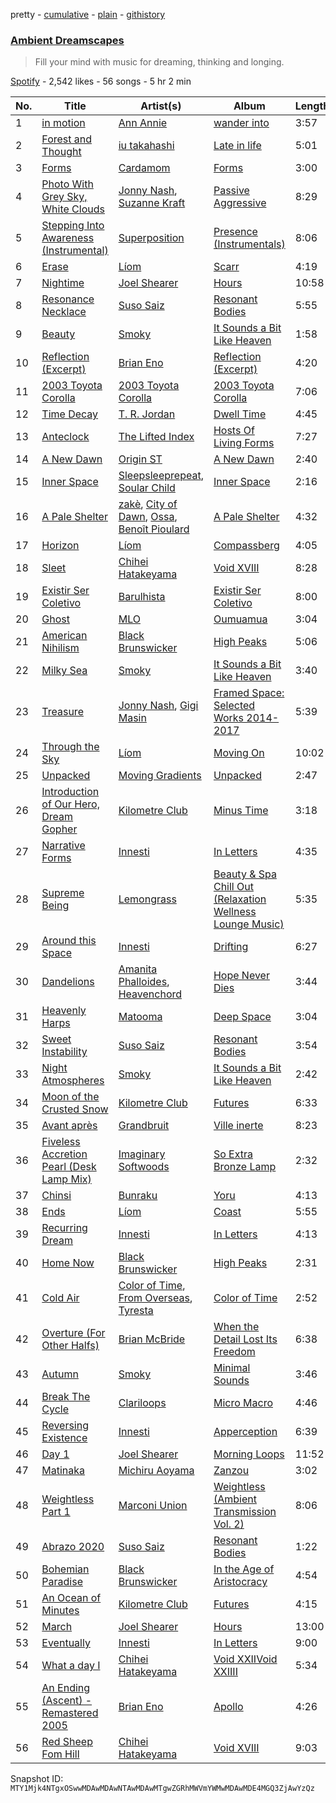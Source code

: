 pretty - [cumulative](/playlists/cumulative/37i9dQZF1DXdf43Md5h6cE.md) - [plain](/playlists/plain/37i9dQZF1DXdf43Md5h6cE) - [githistory](https://github.githistory.xyz/mackorone/spotify-playlist-archive/blob/main/playlists/plain/37i9dQZF1DXdf43Md5h6cE)

### [Ambient Dreamscapes](https://open.spotify.com/playlist/37i9dQZF1DXdf43Md5h6cE)

> Fill your mind with music for dreaming, thinking and longing.

[Spotify](https://open.spotify.com/user/spotify) - 2,542 likes - 56 songs - 5 hr 2 min

| No. | Title | Artist(s) | Album | Length |
|---|---|---|---|---|
| 1 | [in motion](https://open.spotify.com/track/1SJAJFXAh3qMeVcMfRXrWa) | [Ann Annie](https://open.spotify.com/artist/48BPwCMBASOwyaLkrgkBSG) | [wander into](https://open.spotify.com/album/7rn87vOFTsDSk64o8gbL21) | 3:57 |
| 2 | [Forest and Thought](https://open.spotify.com/track/5snFRLT6VELgxABotZyMmi) | [iu takahashi](https://open.spotify.com/artist/4UlECRY6JKXwdnZH6ESGuZ) | [Late in life](https://open.spotify.com/album/07TkGWGy2jWaol8Y5ZFd3R) | 5:01 |
| 3 | [Forms](https://open.spotify.com/track/1bOHmmrh740p2MfJTs7kyw) | [Cardamom](https://open.spotify.com/artist/6GE1lOueuEqo5mZhGNrEOl) | [Forms](https://open.spotify.com/album/4zJyzTHbVAZOYfX8kXlGPO) | 3:00 |
| 4 | [Photo With Grey Sky, White Clouds](https://open.spotify.com/track/3xLBY0NMWZqdLCYbPqcUb6) | [Jonny Nash](https://open.spotify.com/artist/4VnaEWTHIwbqbDCwNPpfde), [Suzanne Kraft](https://open.spotify.com/artist/1FTn5osUbCr8n7WgYmbK5m) | [Passive Aggressive](https://open.spotify.com/album/06CnAHZC6NtWc1f0vuKi9l) | 8:29 |
| 5 | [Stepping Into Awareness \(Instrumental\)](https://open.spotify.com/track/1tj6iPD0KyAKSQJNebSe6W) | [Superposition](https://open.spotify.com/artist/7B74HjlZ4Kiy6oKndiiRqL) | [Presence \(Instrumentals\)](https://open.spotify.com/album/3VGeGqWVDT6QUFHBQkEdpA) | 8:06 |
| 6 | [Erase](https://open.spotify.com/track/6f4cBWeUGOtO7WFxxt35j3) | [Líom](https://open.spotify.com/artist/1cB3Rx6pGBifTruhYgnMuS) | [Scarr](https://open.spotify.com/album/1JKjLE5sVSxSIevJoF926D) | 4:19 |
| 7 | [Nightime](https://open.spotify.com/track/6jrUeg6RAa2Nd9bXTFfi1W) | [Joel Shearer](https://open.spotify.com/artist/4HrrmVtL1VbUi15AvooVeR) | [Hours](https://open.spotify.com/album/7bmYYxOYRSN6TIiMZoxYjj) | 10:58 |
| 8 | [Resonance Necklace](https://open.spotify.com/track/3BeKvMlTb7A3J2RV7WIjX9) | [Suso Saiz](https://open.spotify.com/artist/5gdvIKIFREcJmy3LV6yhBh) | [Resonant Bodies](https://open.spotify.com/album/4ysdhWlJQEhsCJDzkeixpz) | 5:55 |
| 9 | [Beauty](https://open.spotify.com/track/4sTJvOr6fwdXXQebRajeWl) | [Smoky](https://open.spotify.com/artist/3y90MDsIV7MPY0MckhOOQg) | [It Sounds a Bit Like Heaven](https://open.spotify.com/album/3nPxg4CCoDJFNee7p29QZP) | 1:58 |
| 10 | [Reflection \(Excerpt\)](https://open.spotify.com/track/53KkH2GHmt77WtAOxo2J36) | [Brian Eno](https://open.spotify.com/artist/7MSUfLeTdDEoZiJPDSBXgi) | [Reflection \(Excerpt\)](https://open.spotify.com/album/69GAIqkIkxLuh4bruF01Av) | 4:20 |
| 11 | [2003 Toyota Corolla](https://open.spotify.com/track/0kkysENXsRAz1awenKqxCB) | [2003 Toyota Corolla](https://open.spotify.com/artist/6FYMANNdpYv2Y9prysxwCW) | [2003 Toyota Corolla](https://open.spotify.com/album/4oOr6KBLtpEF3zjlK5HMYx) | 7:06 |
| 12 | [Time Decay](https://open.spotify.com/track/23WT7sg1JO2gIpfHWXmTgr) | [T\. R\. Jordan](https://open.spotify.com/artist/2i0hFEcpwz089PJYjZvWPH) | [Dwell Time](https://open.spotify.com/album/2ksmH4dSGntQzWt3rMYHl7) | 4:45 |
| 13 | [Anteclock](https://open.spotify.com/track/1dtbIk3KUoFAiLzmPPtKN8) | [The Lifted Index](https://open.spotify.com/artist/5cEokn0XL4pw2riljXpJnj) | [Hosts Of Living Forms](https://open.spotify.com/album/3x9Ivzw0nJQ0COOFGqkfVH) | 7:27 |
| 14 | [A New Dawn](https://open.spotify.com/track/11N9Vx2jRgBwGZ4d34YteA) | [Origin ST](https://open.spotify.com/artist/03YMunHBU0yB0WIGH6RGE9) | [A New Dawn](https://open.spotify.com/album/2kMgRY4bKThFnvSIQdKzKn) | 2:40 |
| 15 | [Inner Space](https://open.spotify.com/track/7HkAMBIhGt1LszaMZqIfNf) | [Sleepsleeprepeat](https://open.spotify.com/artist/5y1SFoys6rcYo6dj6rmGPR), [Soular Child](https://open.spotify.com/artist/0UUiNe399XY6xl116DbUOn) | [Inner Space](https://open.spotify.com/album/5W1vYzWtA5v7qCBnWTg9rL) | 2:16 |
| 16 | [A Pale Shelter](https://open.spotify.com/track/7hY7SElaTapgwcvFo2LR4i) | [zakè](https://open.spotify.com/artist/22becwc1PhY3lSxHM3YThr), [City of Dawn](https://open.spotify.com/artist/16TKNLx6K4oJmIgSX0s4Y2), [Ossa](https://open.spotify.com/artist/6UDMoQbqPXHUXfLRN6aXrc), [Benoît Pioulard](https://open.spotify.com/artist/77SQlBEZyyJ7neYnlp0cDl) | [A Pale Shelter](https://open.spotify.com/album/4A4urd6gIK7PGxRC2E6Q1B) | 4:32 |
| 17 | [Horizon](https://open.spotify.com/track/5WgwDJDSy2nxuV3iHlMXS4) | [Líom](https://open.spotify.com/artist/1cB3Rx6pGBifTruhYgnMuS) | [Compassberg](https://open.spotify.com/album/3r8FRtio1GfcpTW70YDt97) | 4:05 |
| 18 | [Sleet](https://open.spotify.com/track/6pfrUVPhrk2qe9BtVOeXwq) | [Chihei Hatakeyama](https://open.spotify.com/artist/4G1ZsxfEEztbE1VcnNInPg) | [Void XVIII](https://open.spotify.com/album/6KSHRNQJG4N4m3KHA29foi) | 8:28 |
| 19 | [Existir Ser Coletivo](https://open.spotify.com/track/7LklT4ZRaJuihVgYoPfNAU) | [Barulhista](https://open.spotify.com/artist/6mkcm4lxtlAgUOIgBeBhAA) | [Existir Ser Coletivo](https://open.spotify.com/album/15yXEuntpA1bazJ62w517z) | 8:00 |
| 20 | [Ghost](https://open.spotify.com/track/1W2wqz5nQEafZZWXbESetq) | [MLO](https://open.spotify.com/artist/5tdfcn1EwWqTKoxHyv9G6g) | [Oumuamua](https://open.spotify.com/album/7bfDO9ymlhD1LaTxShxHwJ) | 3:04 |
| 21 | [American Nihilism](https://open.spotify.com/track/2GbjgxScwFSC3sJ9zp4FuF) | [Black Brunswicker](https://open.spotify.com/artist/3EobQTdmT0DDyzqaByPmB4) | [High Peaks](https://open.spotify.com/album/6wpPhkeWCtVWAYZaAaRHTi) | 5:06 |
| 22 | [Milky Sea](https://open.spotify.com/track/324oRBwsXBuTVrlPHh5SqP) | [Smoky](https://open.spotify.com/artist/3y90MDsIV7MPY0MckhOOQg) | [It Sounds a Bit Like Heaven](https://open.spotify.com/album/3nPxg4CCoDJFNee7p29QZP) | 3:40 |
| 23 | [Treasure](https://open.spotify.com/track/6sgxMkvgsSjpHc9kdECxoC) | [Jonny Nash](https://open.spotify.com/artist/4VnaEWTHIwbqbDCwNPpfde), [Gigi Masin](https://open.spotify.com/artist/0dCVhSVXD9JhJh2bTySJZx) | [Framed Space: Selected Works 2014\-2017](https://open.spotify.com/album/1hOdkJC3mrDganKOFFjUWu) | 5:39 |
| 24 | [Through the Sky](https://open.spotify.com/track/5tbZ3AHIz1YfOFe2ceut3X) | [Líom](https://open.spotify.com/artist/1cB3Rx6pGBifTruhYgnMuS) | [Moving On](https://open.spotify.com/album/6A2eoA23xDnjlq0YkFUv3W) | 10:02 |
| 25 | [Unpacked](https://open.spotify.com/track/12XBxkyD9xTjxWawn0o31Z) | [Moving Gradients](https://open.spotify.com/artist/1MQW3gElFwQAw90LNwaFNy) | [Unpacked](https://open.spotify.com/album/1Jo4vSCOYpYYslXc1jvE0n) | 2:47 |
| 26 | [Introduction of Our Hero, Dream Gopher](https://open.spotify.com/track/6f3cHqM3gAWkSXKlr259Xs) | [Kilometre Club](https://open.spotify.com/artist/0gEyux9kfm4eISIsEtLu4w) | [Minus Time](https://open.spotify.com/album/770ePZN0ps20Gj7IJObZZv) | 3:18 |
| 27 | [Narrative Forms](https://open.spotify.com/track/506TffN7fJgYBfrtXhfhq4) | [Innesti](https://open.spotify.com/artist/6vjQzIlQxwDP0miO2oGoXE) | [In Letters](https://open.spotify.com/album/7LynSi0f8LcV6IhOppGeZG) | 4:35 |
| 28 | [Supreme Being](https://open.spotify.com/track/2bP4N2cJVjNeytaAbFjowK) | [Lemongrass](https://open.spotify.com/artist/6T4sT6axXOoIXP4cpaQtNk) | [Beauty & Spa Chill Out \(Relaxation Wellness Lounge Music\)](https://open.spotify.com/album/1L2KHXHM4KWmNw5tubhT3M) | 5:35 |
| 29 | [Around this Space](https://open.spotify.com/track/6LFMBpeTgZjzGeJsnc8kdz) | [Innesti](https://open.spotify.com/artist/6vjQzIlQxwDP0miO2oGoXE) | [Drifting](https://open.spotify.com/album/0TR3j5R8ecFuefaB6xgAi4) | 6:27 |
| 30 | [Dandelions](https://open.spotify.com/track/6IFQFMp1sazAG1ZA6bIA57) | [Amanita Phalloides](https://open.spotify.com/artist/7dipuZgipLo3oDsGhl6dQL), [Heavenchord](https://open.spotify.com/artist/0N1G1lizxkv4jmvMkg0n5X) | [Hope Never Dies](https://open.spotify.com/album/7o9JDarAd1qKHN5mTVI6P4) | 3:44 |
| 31 | [Heavenly Harps](https://open.spotify.com/track/1GfdC8GouQqL0RKKzgIhXw) | [Matooma](https://open.spotify.com/artist/7MWB4y39Fn6YnVIyxdv77K) | [Deep Space](https://open.spotify.com/album/3FVqVMyRxBxo3k3zbjvOaL) | 3:04 |
| 32 | [Sweet Instability](https://open.spotify.com/track/2Z6TNKXEGu5D1WXJwDGFEQ) | [Suso Saiz](https://open.spotify.com/artist/5gdvIKIFREcJmy3LV6yhBh) | [Resonant Bodies](https://open.spotify.com/album/4ysdhWlJQEhsCJDzkeixpz) | 3:54 |
| 33 | [Night Atmospheres](https://open.spotify.com/track/4A8XgsY1Jc0DhlkQdCFvPm) | [Smoky](https://open.spotify.com/artist/3y90MDsIV7MPY0MckhOOQg) | [It Sounds a Bit Like Heaven](https://open.spotify.com/album/3nPxg4CCoDJFNee7p29QZP) | 2:42 |
| 34 | [Moon of the Crusted Snow](https://open.spotify.com/track/2z0xcVWiSp0GBZ7YMHUu89) | [Kilometre Club](https://open.spotify.com/artist/0gEyux9kfm4eISIsEtLu4w) | [Futures](https://open.spotify.com/album/1vOuSLwIsw8fLB3JFlFN8t) | 6:33 |
| 35 | [Avant après](https://open.spotify.com/track/4p8JiWyVoMKubwtMWQEvfG) | [Grandbruit](https://open.spotify.com/artist/4seVtzX0ihqxPzPeCYlKXY) | [Ville inerte](https://open.spotify.com/album/7x9hzH6UQdNe7WDzceVLMF) | 8:23 |
| 36 | [Fiveless Accretion Pearl \(Desk Lamp Mix\)](https://open.spotify.com/track/2VJD2jBc1ATLkT5SY8T1Ea) | [Imaginary Softwoods](https://open.spotify.com/artist/7KUvseAKmkJLnTRikLsaPG) | [So Extra Bronze Lamp](https://open.spotify.com/album/2kat3SAlqfJWIeUMzEklAf) | 2:32 |
| 37 | [Chinsi](https://open.spotify.com/track/6sBNaiB80PUXMiFeJJ5wNc) | [Bunraku](https://open.spotify.com/artist/2KRjFUNJ9GJepRGAGextuq) | [Yoru](https://open.spotify.com/album/19KxJBqNupp2VPFOg3ZgaH) | 4:13 |
| 38 | [Ends](https://open.spotify.com/track/0m5yyFEck8AjOjBnik2sn0) | [Líom](https://open.spotify.com/artist/1cB3Rx6pGBifTruhYgnMuS) | [Coast](https://open.spotify.com/album/2cV90JgRQmnI8eAm5mGwr0) | 5:55 |
| 39 | [Recurring Dream](https://open.spotify.com/track/2khbT2HgtSdSwZt60gDe71) | [Innesti](https://open.spotify.com/artist/6vjQzIlQxwDP0miO2oGoXE) | [In Letters](https://open.spotify.com/album/7LynSi0f8LcV6IhOppGeZG) | 4:13 |
| 40 | [Home Now](https://open.spotify.com/track/2TW2TH4m9gu3HhWMEJOlLW) | [Black Brunswicker](https://open.spotify.com/artist/3EobQTdmT0DDyzqaByPmB4) | [High Peaks](https://open.spotify.com/album/6wpPhkeWCtVWAYZaAaRHTi) | 2:31 |
| 41 | [Cold Air](https://open.spotify.com/track/01FewOTOeVj75RV6BYygod) | [Color of Time](https://open.spotify.com/artist/5GhEh1BgnOafsIAUgNtF02), [From Overseas](https://open.spotify.com/artist/31PP2XORcCMGHAa8vzJEUV), [Tyresta](https://open.spotify.com/artist/0HgueusJAiyVI6iQPSFquL) | [Color of Time](https://open.spotify.com/album/7uEqAuTyaC02sBgYRQb8gI) | 2:52 |
| 42 | [Overture \(For Other Halfs\)](https://open.spotify.com/track/1F7vUCER63VfNzvZKTi2pn) | [Brian McBride](https://open.spotify.com/artist/1FTBjo6ovfmw3HWkD8sZTs) | [When the Detail Lost Its Freedom](https://open.spotify.com/album/0Nrl8YjdGmaeuhCqFz7nBs) | 6:38 |
| 43 | [Autumn](https://open.spotify.com/track/6C0xrpCLSiAIm242vKE7HA) | [Smoky](https://open.spotify.com/artist/3y90MDsIV7MPY0MckhOOQg) | [Minimal Sounds](https://open.spotify.com/album/7FtBKp3NQyxi3cUBi4BMC4) | 3:46 |
| 44 | [Break The Cycle](https://open.spotify.com/track/5dUpUWlBPGIydeG9Ew0fQa) | [Clariloops](https://open.spotify.com/artist/6bGZAHbiIEOQQA0VFIkFp4) | [Micro Macro](https://open.spotify.com/album/7fZqbNBkboYzyBN4ukgDhB) | 4:46 |
| 45 | [Reversing Existence](https://open.spotify.com/track/6BZjUJmyn7wu3NeYvDZrBI) | [Innesti](https://open.spotify.com/artist/6vjQzIlQxwDP0miO2oGoXE) | [Apperception](https://open.spotify.com/album/5fMca3DSzcJFKY24ttQfFO) | 6:39 |
| 46 | [Day 1](https://open.spotify.com/track/4IqM95Bxy0Ki0xbSIrNYKN) | [Joel Shearer](https://open.spotify.com/artist/4HrrmVtL1VbUi15AvooVeR) | [Morning Loops](https://open.spotify.com/album/518ACaHelXkskhf4AtBEvA) | 11:52 |
| 47 | [Matinaka](https://open.spotify.com/track/0fyvaevkqF24i9laNCyvgl) | [Michiru Aoyama](https://open.spotify.com/artist/75cLQlfceOKJMop2LqS4Fu) | [Zanzou](https://open.spotify.com/album/7y23NtZPMebkQxHL8YY144) | 3:02 |
| 48 | [Weightless Part 1](https://open.spotify.com/track/2UZZtkoLOg7IHxeTAdPFvd) | [Marconi Union](https://open.spotify.com/artist/3nZ3ed6p4CKc1McTLypr6H) | [Weightless \(Ambient Transmission Vol\. 2\)](https://open.spotify.com/album/3d8apQ32ZVRDPFtllVTKGR) | 8:06 |
| 49 | [Abrazo 2020](https://open.spotify.com/track/1r4aHCgkZhCuy91UmoVuVI) | [Suso Saiz](https://open.spotify.com/artist/5gdvIKIFREcJmy3LV6yhBh) | [Resonant Bodies](https://open.spotify.com/album/4ysdhWlJQEhsCJDzkeixpz) | 1:22 |
| 50 | [Bohemian Paradise](https://open.spotify.com/track/76BZeboUrTw8niFWxWET13) | [Black Brunswicker](https://open.spotify.com/artist/3EobQTdmT0DDyzqaByPmB4) | [In the Age of Aristocracy](https://open.spotify.com/album/2VyzPKVjOkYIlevXe7midR) | 4:54 |
| 51 | [An Ocean of Minutes](https://open.spotify.com/track/22xJTmYWqQqrNTVpGfMu76) | [Kilometre Club](https://open.spotify.com/artist/0gEyux9kfm4eISIsEtLu4w) | [Futures](https://open.spotify.com/album/1vOuSLwIsw8fLB3JFlFN8t) | 4:15 |
| 52 | [March](https://open.spotify.com/track/1bB3YmkkpZaVIVfzBcrKzB) | [Joel Shearer](https://open.spotify.com/artist/4HrrmVtL1VbUi15AvooVeR) | [Hours](https://open.spotify.com/album/7bmYYxOYRSN6TIiMZoxYjj) | 13:00 |
| 53 | [Eventually](https://open.spotify.com/track/3lRJJ1OntPtdX9lTB0w4io) | [Innesti](https://open.spotify.com/artist/6vjQzIlQxwDP0miO2oGoXE) | [In Letters](https://open.spotify.com/album/7LynSi0f8LcV6IhOppGeZG) | 9:00 |
| 54 | [What a day I](https://open.spotify.com/track/4rCMha9h0PZ3ghhnO2ykim) | [Chihei Hatakeyama](https://open.spotify.com/artist/4G1ZsxfEEztbE1VcnNInPg) | [Void XXIIVoid XXIIII](https://open.spotify.com/album/2RhfFJKxFTEVTOYlNcqELm) | 5:34 |
| 55 | [An Ending \(Ascent\) \- Remastered 2005](https://open.spotify.com/track/1vgSaC0BPlL6LEm4Xsx59J) | [Brian Eno](https://open.spotify.com/artist/7MSUfLeTdDEoZiJPDSBXgi) | [Apollo](https://open.spotify.com/album/1Z2jkEtW5Sc9wWVxUgyG0E) | 4:26 |
| 56 | [Red Sheep Fom Hill](https://open.spotify.com/track/5SXXqDmDYBBThqafTiwzni) | [Chihei Hatakeyama](https://open.spotify.com/artist/4G1ZsxfEEztbE1VcnNInPg) | [Void XVIII](https://open.spotify.com/album/6KSHRNQJG4N4m3KHA29foi) | 9:03 |

Snapshot ID: `MTY1Mjk4NTgxOSwwMDAwMDAwNTAwMDAwMTgwZGRhMWVmYWMwMDAwMDE4MGQ3ZjAwYzQz`
